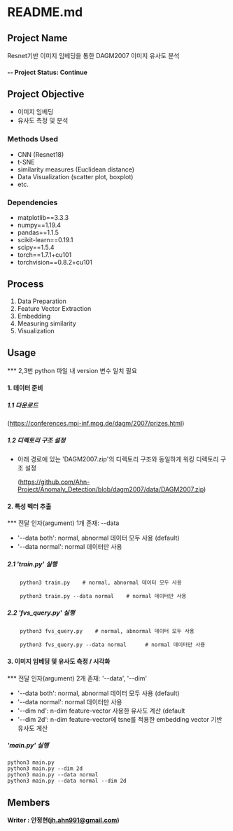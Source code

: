# README.md

## Project Name
Resnet기반 이미지 임베딩을 통한 DAGM2007 이미지 유사도 분석


#### -- Project Status: Continue

## Project Objective
* 이미지 임베딩
* 유사도 측정 및 분석

### Methods Used
* CNN (Resnet18)
* t-SNE
* similarity measures (Euclidean distance)
* Data Visualization (scatter plot, boxplot)
* etc. 

### Dependencies
* matplotlib==3.3.3
* numpy==1.19.4
* pandas==1.1.5
* scikit-learn==0.19.1
* scipy==1.5.4
* torch==1.7.1+cu101
* torchvision==0.8.2+cu101


## Process
1. Data Preparation
2. Feature Vector Extraction
3. Embedding 
4. Measuring similarity
5. Visualization 

## Usage

   *** 2,3번 python 파일 내 version 변수 일치 필요
    
    
#### 1. 데이터 준비

   ##### 1.1 다운로드 
   (https://conferences.mpi-inf.mpg.de/dagm/2007/prizes.html)
  
   ##### 1.2 디렉토리 구조 설정 
   
   - 아래 경로에 있는 'DAGM2007.zip'의 디렉토리 구조와 동일하게 워킹 디렉토리 구조 설정
   
     (https://github.com/Ahn-Project/Anomaly_Detection/blob/dagm2007/data/DAGM2007.zip)


#### 2. 특성 벡터 추출

   *** 전달 인자(argument) 1개 존재: --data
    
   * '--data both': normal, abnormal 데이터 모두 사용 (default)        
   * '--data normal': normal 데이터만 사용

   ##### 2.1 'train.py' 실행
    
        python3 train.py    # normal, abnormal 데이터 모두 사용
        
        python3 train.py --data normal    # normal 데이터만 사용
     
   ##### 2.2 'fvs_query.py' 실행 
    
        python3 fvs_query.py    # normal, abnormal 데이터 모두 사용    
        
        python3 fvs_query.py --data normal      # normal 데이터만 사용    
             

#### 3. 이미지 임베딩 및 유사도 측정 / 시각화

   *** 전달 인자(argument) 2개 존재: '--data', '--dim'
        
   * '--data both': normal, abnormal 데이터 모두 사용 (default)   
   * '--data normal': normal 데이터만 사용  
   * '--dim nd': n-dim feature-vector 사용한 유사도 계산 (default   
   * '--dim 2d': n-dim feature-vector에 tsne를 적용한 embedding vector 기반 유사도 계산
      
      
   ##### 'main.py' 실행    
        
    python3 main.py
    python3 main.py --dim 2d
    python3 main.py --data normal
    python3 main.py --data normal --dim 2d




## Members

**Writer : 안정현(jh.ahn991@gmail.com)**



